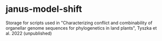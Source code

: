 # janus-model-shift

Storage for scripts used in "Characterizing conflict and combinability of organellar genome sequences for phylogenetics in land plants", Tyszka et al. 2022 (unpublished)
